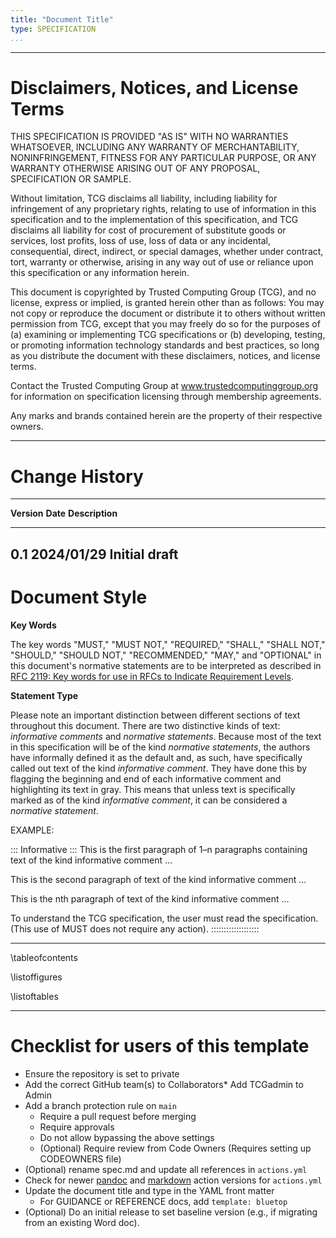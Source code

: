 ```yaml
---
title: "Document Title"
type: SPECIFICATION
...
```


---

# Disclaimers, Notices, and License Terms

THIS SPECIFICATION IS PROVIDED "AS IS" WITH NO WARRANTIES WHATSOEVER, INCLUDING
ANY WARRANTY OF MERCHANTABILITY, NONINFRINGEMENT, FITNESS FOR ANY PARTICULAR
PURPOSE, OR ANY WARRANTY OTHERWISE ARISING OUT OF ANY PROPOSAL, SPECIFICATION OR
SAMPLE.

Without limitation, TCG disclaims all liability, including liability for
infringement of any proprietary rights, relating to use of information in this
specification and to the implementation of this specification, and TCG disclaims
all liability for cost of procurement of substitute goods or services, lost
profits, loss of use, loss of data or any incidental, consequential, direct,
indirect, or special damages, whether under contract, tort, warranty or
otherwise, arising in any way out of use or reliance upon this specification or
any information herein.

This document is copyrighted by Trusted Computing Group (TCG), and no license,
express or implied, is granted herein other than as follows: You may not copy or
reproduce the document or distribute it to others without written permission
from TCG, except that you may freely do so for the purposes of (a) examining or
implementing TCG specifications or (b) developing, testing, or promoting
information technology standards and best practices, so long as you distribute
the document with these disclaimers, notices, and license terms.

Contact the Trusted Computing Group at www.trustedcomputinggroup.org for
information on specification licensing through membership agreements.

Any marks and brands contained herein are the property of their respective
owners.

---

# Change History

--------------------------------------------------------------------------------
**Version** **Date**   **Description**
----------- ---------- ---------------------------------------------------------
0.1         2024/01/29 Initial draft
--------------------------------------------------------------------------------

# Document Style

**Key Words**

The key words "MUST," "MUST NOT," "REQUIRED," "SHALL," "SHALL NOT," "SHOULD,"
"SHOULD NOT," "RECOMMENDED," "MAY," and "OPTIONAL" in this document's normative
statements are to be interpreted as described in
[RFC 2119: Key words for use in RFCs to Indicate Requirement Levels](https://www.ietf.org/rfc/rfc2119.txt).

**Statement Type**

Please note an important distinction between different sections of text
throughout this document. There are two distinctive kinds of text: _informative
comments_ and _normative statements_. Because most of the text in this
specification will be of the kind _normative statements_, the authors have
informally defined it as the default and, as such, have specifically called out
text of the kind _informative comment_. They have done this by flagging the
beginning and end of each informative comment and highlighting its text in gray.
This means that unless text is specifically marked as of the kind _informative
comment_, it can be considered a _normative statement_.

EXAMPLE:

::: Informative :::
This is the first paragraph of 1–n paragraphs containing text of the kind
informative comment ...

This is the second paragraph of text of the kind informative comment ...

This is the nth paragraph of text of the kind informative comment ...

To understand the TCG specification, the user must read the specification.
(This use of MUST does not require any action).
:::::::::::::::::::

---

\tableofcontents

\listoffigures

\listoftables

---

# Checklist for users of this template

* Ensure the repository is set to private
* Add the correct GitHub team(s) to Collaborators* Add TCGadmin to Admin
* Add a branch protection rule on `main`
  * Require a pull request before merging
  * Require approvals
  * Do not allow bypassing the above settings
  * (Optional) Require review from Code Owners (Requires setting up CODEOWNERS file)
* (Optional) rename spec.md and update all references in `actions.yml`
* Check for newer [pandoc](https://github.com/trustedcomputinggroup/pandoc) and
  [markdown](https://github.com/trustedcomputinggroup/markdown) action versions
  for `actions.yml`
* Update the document title and type in the YAML front matter
  * For GUIDANCE or REFERENCE docs, add `template: bluetop`
* (Optional) Do an initial release to set baseline version (e.g., if migrating
  from an existing Word doc).